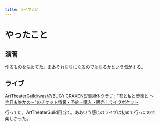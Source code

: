 ```yaml
---
title: ライブとか
---
```



# やったこと

## 演習

作るものを決めてた。まあそれなりになるのではなるかという気がする。

## ライブ

[ArtTheaterGuild/wash?/BUGY CRAXONE/葉緑体クラブ : &quot;君と私と音楽と ～今日も誰かの～&quot;のチケット情報・予約・購入・販売｜ライヴポケット](https://t.livepocket.jp/e/que-1210)

行ってた。ArtTheaterGuild目当て。ああいう感じのライブは初めて行ったので楽しかった。
